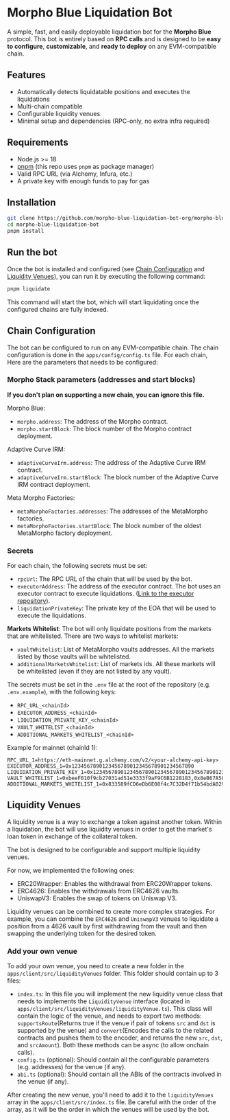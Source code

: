 # Morpho Blue Liquidation Bot

A simple, fast, and easily deployable liquidation bot for the **Morpho Blue** protocol. This bot is entirely based on **RPC calls** and is designed to be **easy to configure**, **customizable**, and **ready to deploy** on any EVM-compatible chain.

## Features

- Automatically detects liquidatable positions and executes the liquidations
- Multi-chain compatible
- Configurable liquidity venues
- Minimal setup and dependencies (RPC-only, no extra infra required)

## Requirements

- Node.js >= 18
- [pnpm](https://pnpm.io/) (this repo uses `pnpm` as package manager)
- Valid RPC URL (via Alchemy, Infura, etc.)
- A private key with enough funds to pay for gas

## Installation

```bash
git clone https://github.com/morpho-blue-liquidation-bot-org/morpho-blue-liquidation-bot.git
cd morpho-blue-liquidation-bot
pnpm install
```

## Run the bot

Once the bot is installed and configured (see [Chain Configuration](#chain-configuration) and [Liquidity Venues](#liquidity-venues)), you can run it by executing the following command:

```bash
pnpm liquidate
```

This command will start the bot, which will start liquidating once the configured chains are fully indexed.

## Chain Configuration

The bot can be configured to run on any EVM-compatible chain. The chain configuration is done in the `apps/config/config.ts` file.
For each chain, Here are the parameters that needs to be configured:

### Morpho Stack parameters (addresses and start blocks)

**If you don't plan on supporting a new chain, you can ignore this file.**

Morpho Blue:

- `morpho.address`: The address of the Morpho contract.
- `morpho.startBlock`: The block number of the Morpho contract deployment.

Adaptive Curve IRM:

- `adaptiveCurveIrm.address`: The address of the Adaptive Curve IRM contract.
- `adaptiveCurveIrm.startBlock`: The block number of the Adaptive Curve IRM contract deployment.

Meta Morpho Factories:

- `metaMorphoFactories.addresses`: The addresses of the MetaMorpho factories.
- `metaMorphoFactories.startBlock`: The block number of the oldest MetaMorpho factory deployment.

### Secrets

For each chain, the following secrets must be set:

- `rpcUrl`: The RPC URL of the chain that will be used by the bot.
- `executorAddress`: The address of the executor contract. The bot uses an executor contract to execute liquidations. ([Link to the executor repository](https://github.com/Rubilmax/executooor)).
- `liquidationPrivateKey`: The private key of the EOA that will be used to execute the liquidations.

**Markets Whitelist**: The bot will only liquidate positions from the markets that are whitelisted. There are two ways to whitelist markets:

- `vaultWhitelist`: List of MetaMorpho vaults addresses. All the markets listed by those vaults will be whitelisted.
- `additionalMarketsWhitelist`: List of markets ids. All these markets will be whitelisted (even if they are not listed by any vault).

The secrets must be set in the `.env` file at the root of the repository (e.g. `.env.example`), with the following keys:

- `RPC_URL_<chainId>`
- `EXECUTOR_ADDRESS_<chainId>`
- `LIQUIDATION_PRIVATE_KEY_<chainId>`
- `VAULT_WHITELIST_<chainId>`
- `ADDITIONAL_MARKETS_WHITELIST_<chainId>`

Example for mainnet (chainId 1):

```
RPC_URL_1=https://eth-mainnet.g.alchemy.com/v2/<your-alchemy-api-key>
EXECUTOR_ADDRESS_1=0x1234567890123456789012345678901234567890
LIQUIDATION_PRIVATE_KEY_1=0x1234567890123456789012345678901234567890123456789012345678901234
VAULT_WHITELIST_1=0xbeeF010f9cb27031ad51e3333f9aF9C6B1228183,0x8eB67A509616cd6A7c1B3c8C21D48FF57df3d458
ADDITIONAL_MARKETS_WHITELIST_1=0x833589fCD6eDb6E08f4c7C32D4f71b54bdA02913
```

## Liquidity Venues

A liquidity venue is a way to exchange a token against another token. Within a liquidation, the bot will use liquidity venues in order to get the market's loan token in exchange of the collateral token.

The bot is designed to be configurable and support multiple liquidity venues.

For now, we implemented the following ones:

- ERC20Wrapper: Enables the withdrawal from ERC20Wrapper tokens.
- ERC4626: Enables the withdrawals from ERC4626 vaults.
- UniswapV3: Enables the swap of tokens on Uniswap V3.

Liquidity venues can be combined to create more complex strategies. For example, you can combine the `ERC4626` and `UniswapV3` venues to liquidate a position from a 4626 vault by first withdrawing from the vault and then swapping the underlying token for the desired token.

### Add your own venue

To add your own venue, you need to create a new folder in the `apps/client/src/liquidityVenues` folder.
This folder should contain up to 3 files:

- `index.ts`: In this file you will implement the new liquidity venue class that needs to implements the `LiquidityVenue` interface (located in `apps/client/src/liquidityVenues/liquidityVenue.ts`).
  This class will contain the logic of the venue, and needs to export two methods: `supportsRoute`(Returns true if the venue if pair of tokens `src` and `dst` is supported by the venue) and `convert`(Encodes the calls to the related contracts and pushes them to the encoder, and returns the new `src`, `dst`, and `srcAmount`). Both these methods can be async (to allow onchain calls).
- `config.ts` (optional): Should contain all the configurable parameters (e.g. addresses) for the venue (if any).
- `abi.ts` (optional): Should contain all the ABIs of the contracts involved in the venue (if any).

After creating the new venue, you'll need to add it to the `liquidityVenues` array in the `apps/client/src/index.ts` file.
Be careful with the order of the array, as it will be the order in which the venues will be used by the bot.
